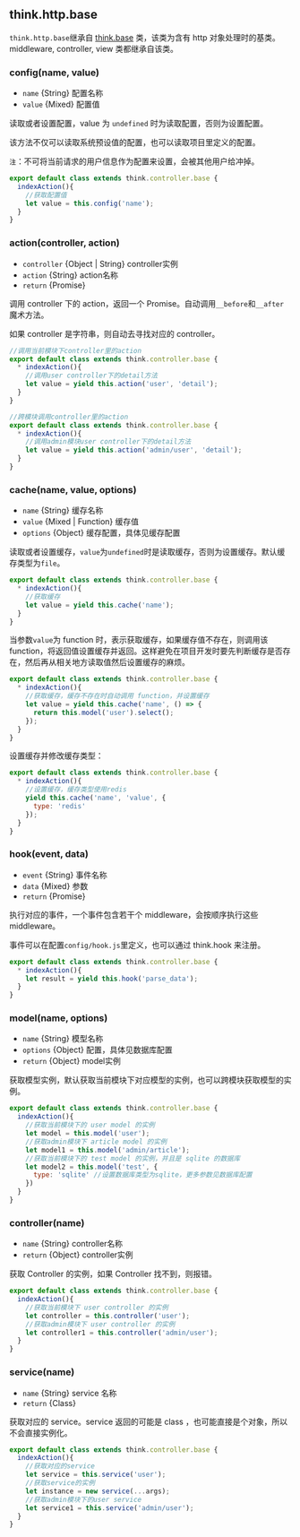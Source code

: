 ## think.http.base

`think.http.base`继承自 [think.base](./api_think_base.html) 类，该类为含有 http 对象处理时的基类。middleware, controller, view 类都继承自该类。

### config(name, value)

* `name` {String} 配置名称
* `value` {Mixed} 配置值

读取或者设置配置，value 为 `undefined` 时为读取配置，否则为设置配置。

该方法不仅可以读取系统预设值的配置，也可以读取项目里定义的配置。

`注`：不可将当前请求的用户信息作为配置来设置，会被其他用户给冲掉。

```js
export default class extends think.controller.base {
  indexAction(){
    //获取配置值
    let value = this.config('name');
  }
}
```

### action(controller, action)

* `controller` {Object | String} controller实例
* `action` {String} action名称
* `return` {Promise} 

调用 controller 下的 action，返回一个 Promise。自动调用`__before`和`__after`魔术方法。

如果 controller 是字符串，则自动去寻找对应的 controller。

```js
//调用当前模块下controller里的action
export default class extends think.controller.base {
  * indexAction(){
    //调用user controller下的detail方法
    let value = yield this.action('user', 'detail');
  }
}
```

```js
//跨模块调用controller里的action
export default class extends think.controller.base {
  * indexAction(){
    //调用admin模块user controller下的detail方法
    let value = yield this.action('admin/user', 'detail');
  }
}
```

### cache(name, value, options)

* `name` {String} 缓存名称
* `value` {Mixed | Function} 缓存值
* `options` {Object} 缓存配置，具体见缓存配置

读取或者设置缓存，`value`为`undefined`时是读取缓存，否则为设置缓存。默认缓存类型为`file`。

```js
export default class extends think.controller.base {
  * indexAction(){
    //获取缓存
    let value = yield this.cache('name');
  }
}
```

当参数`value`为 function 时，表示获取缓存，如果缓存值不存在，则调用该 function，将返回值设置缓存并返回。这样避免在项目开发时要先判断缓存是否存在，然后再从相关地方读取值然后设置缓存的麻烦。

```js
export default class extends think.controller.base {
  * indexAction(){
    //获取缓存，缓存不存在时自动调用 function，并设置缓存
    let value = yield this.cache('name', () => {
      return this.model('user').select();
    });
  }
}
```

设置缓存并修改缓存类型：

```js
export default class extends think.controller.base {
  * indexAction(){
    //设置缓存，缓存类型使用redis
    yield this.cache('name', 'value', {
      type: 'redis'
    });
  }
}
```


### hook(event, data)

* `event` {String} 事件名称
* `data` {Mixed} 参数
* `return` {Promise}

执行对应的事件，一个事件包含若干个 middleware，会按顺序执行这些 middleware。

事件可以在配置`config/hook.js`里定义，也可以通过 think.hook 来注册。

```js
export default class extends think.controller.base {
  * indexAction(){
    let result = yield this.hook('parse_data');
  }
}
```

### model(name, options)

* `name` {String} 模型名称
* `options` {Object} 配置，具体见数据库配置
* `return` {Object} model实例

获取模型实例，默认获取当前模块下对应模型的实例，也可以跨模块获取模型的实例。

```js
export default class extends think.controller.base {
  indexAction(){
    //获取当前模块下的 user model 的实例
    let model = this.model('user');
    //获取admin模块下 article model 的实例
    let model1 = this.model('admin/article');
    //获取当前模块下的 test model 的实例，并且是 sqlite 的数据库
    let model2 = this.model('test', {
      type: 'sqlite' //设置数据库类型为sqlite，更多参数见数据库配置
    })
  }
}

```

### controller(name)

* `name` {String} controller名称
* `return` {Object} controller实例

获取 Controller 的实例，如果 Controller 找不到，则报错。

```js
export default class extends think.controller.base {
  indexAction(){
    //获取当前模块下 user controller 的实例
    let controller = this.controller('user');
    //获取admin模块下 user controller 的实例
    let controller1 = this.controller('admin/user');
  }
}
```


### service(name)

* `name` {String} service 名称
* `return` {Class} 

获取对应的 service。service 返回的可能是 class ，也可能直接是个对象，所以不会直接实例化。

```js
export default class extends think.controller.base {
  indexAction(){
    //获取对应的service
    let service = this.service('user');
    //获取service的实例
    let instance = new service(...args);
    //获取admin模块下的user service
    let service1 = this.service('admin/user');
  }
}
```

